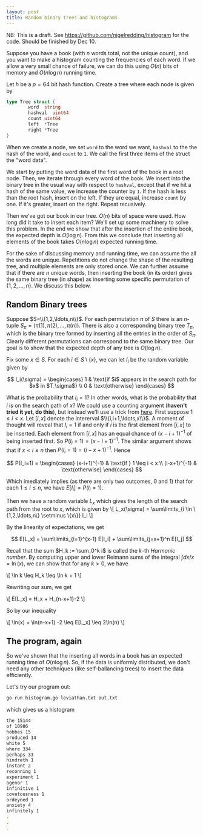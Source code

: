 ```yaml
---
layout: post
title: Random binary trees and histograms
---
```

NB: This is a draft.
    See https://github.com/nigelredding/histogram for the code.
    Should be finished by Dec 10.

Suppose you have a book (with $n$ words total, not the unique count), and you want to make a histogram counting the frequencies of each word. If we allow a very small chance of failure, we can do this using $O(n)$ bits of memory and $O(n \log n)$ running time.

Let $h$ be a $p=64$ bit hash function. Create a tree where each node is given by
```go
type Tree struct {
        word  string
        hashval  uint64
        count uint64
        left  *Tree
        right *Tree
}
```
When we create a node, we set ``word`` to the word we want, ```hashval``` to the the hash of the word, and ```count``` to ```1```. We call the first three items of the struct the "word data".

We start by putting the word data of the first word of the book in a root node. Then, we iterate through every word of the book. We insert into the binary tree in the usual way with respect to ```hashval```, except that if we hit a hash of the same value, we increase the counter by ```1```. If the hash is less than the root hash, insert on the left. If they are equal, increase ```count``` by one. If it's greater, insert on the right. Repeat recusively.

Then we've got our book in our tree. $O(n)$ bits of space were used. How long did it take to insert each item? We'll set up some machinery to solve this problem. In the end we show that after the insertion of the entire book, the expected depth is $O(\log n)$. From this we conclude that inserting all elements of the book takes $O(n \log n)$ expected running time.

For the sake of discussing memory and running time, we can assume the all the words are unique. Repetitions do not change the shape of the resulting tree,
and multiple elements are only stored once. We can further assume that if there are $n$ unique words, then inserting the book (in its order)
gives the same binary tree (in shape) as inserting some specific permutation of $\{1,2,\ldots,n\}$. We discuss this below. 


## Random Binary trees

Suppose $S=\\{1,2,\ldots,n\\}$. For each permutation $\pi$ of $S$ there is an $n$-tuple $S_\pi = (\pi(1), \pi(2), \ldots, \pi(n))$. There is also a corresponding binary tree $T_\pi$, which is the binary tree formed by inserting all the entries in the order of $S_\pi$. Clearly different permutations can correspond to the same binary tree.
Our goal is to show that the expected depth of any tree is $O(\log n)$.

Fix some $x \in S$. For each $i \in S \setminus \{x\}$, we can let $I_i$ be the random variable given by

$$
I_i(\sigma)  =
\begin{cases}
	1 & \text{if $i$ appears in the search path for $x$ in $T_\sigma$} \\
	0 & \text{otherwise}
\end{cases}
$$

What is the probability that $I_i=1$? In other words, what is the probability that
$i$ is on the search path of $x$? We could use a counting argument (**haven't tried it yet, do this**), but instead we'll
use a trick from [here](http://opendatastructures.org/versions/edition-0.1d/ods-java/node40.html).
First suppose $1 \leq i < x$. Let $[i,x]$ denote the intererval $\\{i,i+1,\ldots,x\\}$. 
A moment of thought will reveal that $I_i=1$ if and only if $i$ is the first element from $[i,x]$
to be inserted. Each element from $[i,x]$ has an equal chance of $(x-i+1)^{-1}$ of being inserted first. So $P(I_i=1)=(x-i+1)^{-1}$.
The similar argument shows that if $x < i \leq n$ then $P(I_i=1)=(i-x+1)^{-1}$. Hence

$$
P(I_i=1) =
\begin{cases}
        (x-i+1)^{-1} & \text{if } 1 \leq i < x \\
        (i-x+1)^{-1} & \text{otherwise}
\end{cases}
$$

Which imediately implies (as there are only two outcomes, $0$ and $1$) that for each $1 \leq i \leq n$,
we have $E[I_i] = P(I_i=1)$. 

Then we have a random variable $L_x$ which gives the length of the search path from the root to $x$, which is given by
\\[
L_x(\sigma) = \sum\limits_{i \in \\{1,2,\ldots,n\\} \setminus \\{x\\}} I_i
\\]

By the linearity of expectations, we get

$$
	E[L_x] = \sum\limits_{i=1}^{x-1} E[I_i] + \sum\limits_{j=x+1}^n E[I_j]
$$

Recall that the sum $H_k := \sum_0^k i$ is called the $k$-th *Harmonic number*. By computing upper
and lower Reimann sums of the integral $\int dx/x = \ln(x)$, we can show 
that for any $k>0$, we have

\\[
	\ln k \leq H_k \leq \ln k + 1
\\]

Rewriting our sum, we get 

\\[
	E[L_x] = H_x + H_{n-x+1}-2
\\]

So by our inequality

\\[
	\ln(x) + \ln(n-x+1) -2 \leq E[L_x] \leq 2\ln(n)
\\]

## The program, again
So we've shown that the inserting all words in a book has an expected running time of $O(n \log n)$. 
So, if the data is uniformly distributed, we don't need any other techniques (like
self-ballancing trees) to insert the data efficiently.

Let's try our program out:

```bash
go run histogram.go leviathan.txt out.txt
```

which gives us a histogram
```bash 
the 15144
of 10986
hobbes 15
produced 14
white 5
where 334
perhaps 33
hindreth 1
instant 2
reconning 1
experiment 1
agenor 1
infinitive 1
covetousness 1
ordeyned 1
anxiety 4
infinitely 1
.
.
.
```
